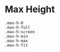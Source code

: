 # Max Height

`.max-h-0`  
`.max-h-full`  
`.max-h-screen`  
`.max-h-min`  
`.max-h-max`  
`.max-h-fit`  
